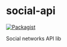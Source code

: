 # social-api
[![Packagist](https://img.shields.io/packagist/v/symfony/symfony.svg?style=flat-square)](https://github.com/IIIEBA/social-api)

Social networks API lib
